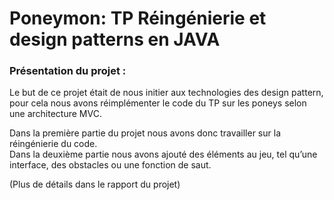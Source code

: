 # Poneymon: TP Réingénierie et design patterns en JAVA

### Présentation du projet :
Le but de ce projet était de nous initier aux technologies des design pattern, pour cela nous avons réimplémenter le code du TP sur les poneys selon une architecture MVC.  

Dans la première partie du projet nous avons donc travailler sur la réingénierie du code.  
Dans la deuxième partie nous avons ajouté des éléments au jeu, tel qu’une interface, des obstacles ou une fonction de saut.    

(Plus de détails dans le rapport du projet)
